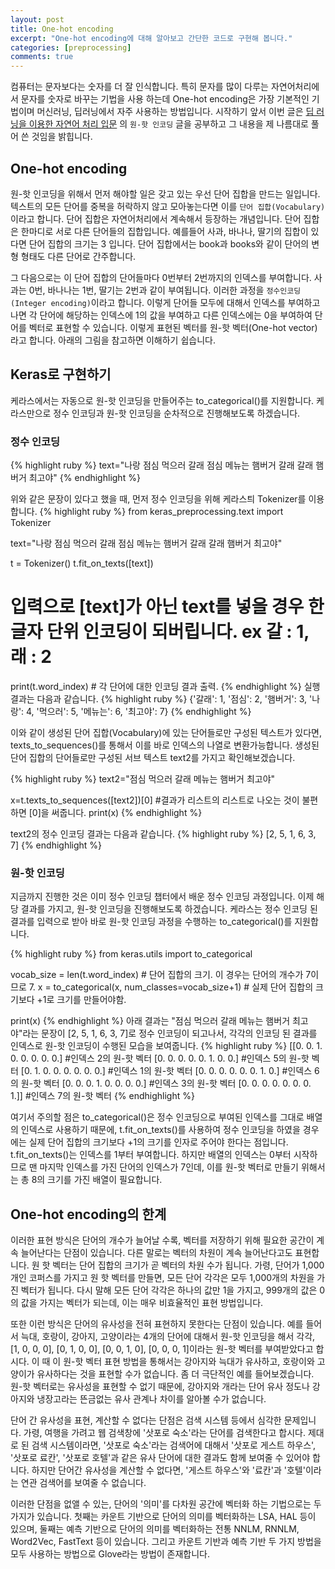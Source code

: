 ```yaml
---
layout: post
title: One-hot encoding
excerpt: "One-hot encoding에 대해 알아보고 간단한 코드로 구현해 봅니다."
categories: [preprocessing]
comments: true
---
```


컴퓨터는 문자보다는 숫자를 더 잘 인식합니다. 특히 문자를 많이 다루는 자연어처리에서 문자를 숫자로 바꾸는 기법을 사용 하는데 One-hot encoding은 가장 기본적인 기법이며 머신러닝, 딥러닝에서 자주 사용하는 방법입니다. 시작하기 앞서 이번 글은 [딥 러닝을 이용한 자연어 처리 입문](https://wikidocs.net/22647) 의 `원-핫 인코딩` 글을 공부하고 그 내용을 제 나름대로 풀어 쓴 것임을 밝힙니다.

## One-hot encoding
원-핫 인코딩을 위해서 먼저 해야할 일은 갖고 있는 우선 단어 집합을 만드는 일입니다. 텍스트의 모든 단어를 중복을 허락하지 않고 모아놓는다면 이를 `단어 집합(Vocabulary)`이라고 합니다. 단어 집합은 자연어처리에서 계속해서 등장하는 개념입니다. 단어 집합은 한마디로 서로 다른 단어들의 집합입니다. 예를들어 사과, 바나나, 딸기의 집합이 있다면 단어 집합의 크기는 3 입니다. 단어 집합에서는 book과 books와 같이 단어의 변형 형태도 다른 단어로 간주합니다.

그 다음으로는 이 단어 집합의 단어들마다 0번부터 2번까지의 인덱스를 부여합니다. 사과는 0번, 바나나는 1번, 딸기는 2번과 같이 부여됩니다. 이러한 과정을 `정수인코딩(Integer encoding)`이라고 합니다. 이렇게 단어들 모두에 대해서 인덱스를 부여하고 나면 각 단어에 해당하는 인덱스에 1의 값을 부여하고 다른 인덱스에는 0을 부여하여 단어를 벡터로 표현할 수 있습니다. 이렇게 표현된 벡터를 원-핫 벡터(One-hot vector)라고 합니다. 아래의 그림을 참고하면 이해하기 쉽습니다.

## Keras로 구현하기
케라스에서는 자동으로 원-핫 인코딩을 만들어주는 to_categorical()를 지원합니다. 케라스만으로 정수 인코딩과 원-핫 인코딩을 순차적으로 진행해보도록 하겠습니다.

### 정수 인코딩
{% highlight ruby %} 
text="나랑 점심 먹으러 갈래 점심 메뉴는 햄버거 갈래 갈래 햄버거 최고야"
{% endhighlight %}

위와 같은 문장이 있다고 했을 때, 먼저 정수 인코딩을 위해 케라스틔 Tokenizer를 이용합니다.
{% highlight ruby %} 
from keras_preprocessing.text import Tokenizer

text="나랑 점심 먹으러 갈래 점심 메뉴는 햄버거 갈래 갈래 햄버거 최고야"

t = Tokenizer()
t.fit_on_texts([text])
# 입력으로 [text]가 아닌 text를 넣을 경우 한 글자 단위 인코딩이 되버립니다. ex 갈 : 1, 래 : 2

print(t.word_index) # 각 단어에 대한 인코딩 결과 출력.
{% endhighlight %}
실행 결과는 다음과 같습니다.
{% highlight ruby %} 
{'갈래': 1, '점심': 2, '햄버거': 3, '나랑': 4, '먹으러': 5, '메뉴는': 6, '최고야': 7}
{% endhighlight %}

이와 같이 생성된 단어 집합(Vocabulary)에 있는 단어들로만 구성된 텍스트가 있다면, texts_to_sequences()를 통해서 이를 바로 인덱스의 나열로 변환가능합니다. 생성된 단어 집합의 단어들로만 구성된 서브 텍스트 text2를 가지고 확인해보겠습니다.

{% highlight ruby %} 
text2="점심 먹으러 갈래 메뉴는 햄버거 최고야"

x=t.texts_to_sequences([text2])[0]
#결과가 리스트의 리스트로 나오는 것이 불편하면 [0]을 써줍니다.
print(x)
{% endhighlight %}

text2의 정수 인코딩 결과는 다음과 같습니다.
{% highlight ruby %} 
[2, 5, 1, 6, 3, 7]
{% endhighlight %}

### 원-핫 인코딩 
지금까지 진행한 것은 이미 정수 인코딩 챕터에서 배운 정수 인코딩 과정입니다. 이제 해당 결과를 가지고, 원-핫 인코딩을 진행해보도록 하겠습니다. 케라스는 정수 인코딩 된 결과를 입력으로 받아 바로 원-핫 인코딩 과정을 수행하는 to_categorical()를 지원합니다.

{% highlight ruby %} 
from keras.utils import to_categorical

vocab_size = len(t.word_index) # 단어 집합의 크기. 이 경우는 단어의 개수가 7이므로 7.
x = to_categorical(x, num_classes=vocab_size+1) # 실제 단어 집합의 크기보다 +1로 크기를 만들어야함.

print(x)
{% endhighlight %}
아래 결과는 "점심 먹으러 갈래 메뉴는 햄버거 최고야"라는 문장이 [2, 5, 1, 6, 3, 7]로 정수 인코딩이 되고나서, 각각의 인코딩 된 결과를 인덱스로 원-핫 인코딩이 수행된 모습을 보여줍니다.
{% highlight ruby %} 
[[0. 0. 1. 0. 0. 0. 0. 0.] #인덱스 2의 원-핫 벡터
 [0. 0. 0. 0. 0. 1. 0. 0.] #인덱스 5의 원-핫 벡터
 [0. 1. 0. 0. 0. 0. 0. 0.] #인덱스 1의 원-핫 벡터
 [0. 0. 0. 0. 0. 0. 1. 0.] #인덱스 6의 원-핫 벡터
 [0. 0. 0. 1. 0. 0. 0. 0.] #인덱스 3의 원-핫 벡터
 [0. 0. 0. 0. 0. 0. 0. 1.]] #인덱스 7의 원-핫 벡터
{% endhighlight %}

여기서 주의할 점은 to_categorical()은 정수 인코딩으로 부여된 인덱스를 그대로 배열의 인덱스로 사용하기 때문에, t.fit_on_texts()를 사용하여 정수 인코딩을 하였을 경우에는 실제 단어 집합의 크기보다 +1의 크기를 인자로 주어야 한다는 점입니다. t.fit_on_texts()는 인덱스를 1부터 부여합니다. 하지만 배열의 인덱스는 0부터 시작하므로 맨 마지막 인덱스를 가진 단어의 인덱스가 7인데, 이를 원-핫 벡터로 만들기 위해서는 총 8의 크기를 가진 배열이 필요합니다.

## One-hot encoding의 한계

이러한 표현 방식은 단어의 개수가 늘어날 수록, 벡터를 저장하기 위해 필요한 공간이 계속 늘어난다는 단점이 있습니다. 다른 말로는 벡터의 차원이 계속 늘어난다고도 표현합니다. 원 핫 벡터는 단어 집합의 크기가 곧 벡터의 차원 수가 됩니다. 가령, 단어가 1,000개인 코퍼스를 가지고 원 핫 벡터를 만들면, 모든 단어 각각은 모두 1,000개의 차원을 가진 벡터가 됩니다. 다시 말해 모든 단어 각각은 하나의 값만 1을 가지고, 999개의 값은 0의 값을 가지는 벡터가 되는데, 이는 매우 비효율적인 표현 방법입니다.

또한 이런 방식은 단어의 유사성을 전혀 표현하지 못한다는 단점이 있습니다. 예를 들어서 늑대, 호랑이, 강아지, 고양이라는 4개의 단어에 대해서 원-핫 인코딩을 해서 각각, [1, 0, 0, 0], [0, 1, 0, 0], [0, 0, 1, 0], [0, 0, 0, 1]이라는 원-핫 벡터를 부여받았다고 합시다. 이 때 이 원-핫 벡터 표현 방법을 통해서는 강아지와 늑대가 유사하고, 호랑이와 고양이가 유사하다는 것을 표현할 수가 없습니다. 좀 더 극단적인 예를 들어보겠습니다. 원-핫 벡터로는 유사성을 표현할 수 없기 때문에, 강아지와 개라는 단어 유사 정도나 강아지와 냉장고라는 뜬금없는 유사 관계나 차이를 알아볼 수가 없습니다.

단어 간 유사성을 표현, 계산할 수 없다는 단점은 검색 시스템 등에서 심각한 문제입니다. 가령, 여행을 가려고 웹 검색창에 '삿포로 숙소'라는 단어를 검색한다고 합시다. 제대로 된 검색 시스템이라면, '삿포로 숙소'라는 검색어에 대해서 '삿포로 게스트 하우스', '삿포로 료칸', '삿포로 호텔'과 같은 유사 단어에 대한 결과도 함께 보여줄 수 있어야 합니다. 하지만 단어간 유사성을 계산할 수 없다면, '게스트 하우스'와 '료칸'과 '호텔'이라는 연관 검색어를 보여줄 수 없습니다.

이러한 단점을 없앨 수 있는, 단어의 '의미'를 다차원 공간에 벡터화 하는 기법으로는 두 가지가 있습니다. 첫째는 카운트 기반으로 단어의 의미를 벡터화하는 LSA, HAL 등이 있으며, 둘째는 예측 기반으로 단어의 의미를 벡터화하는 전통 NNLM, RNNLM, Word2Vec, FastText 등이 있습니다. 그리고 카운트 기반과 예측 기반 두 가지 방법을 모두 사용하는 방법으로 Glove라는 방법이 존재합니다.

